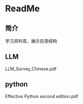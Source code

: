 # ReadMe
## 简介
学习资料库，展示目录结构
## LLM
LLM_Survey_Chinese.pdf
## python
Effective Python second edition.pdf
